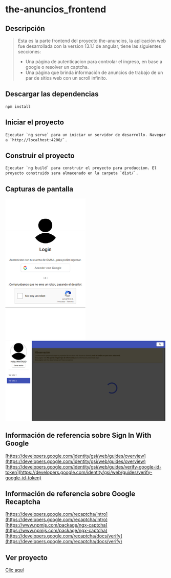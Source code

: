 # the-anuncios_frontend




## Descripción
> Esta es la parte frontend del proyecto the-anuncios, la aplicación web fue desarrollada con la version 13.1.1 de angular, tiene las siguientes secciones:
> * Una página de autenticacion para controlar el ingreso, en base a google o resolver un captcha.
> * Una página que brinda información de anuncios de trabajo de un par de sitios web con un scroll infinito.


## Descargar las dependencias
```
npm install
```

## Iniciar el proyecto
```
Ejecutar `ng serve` para un iniciar un servidor de desarrollo. Navegar a `http://localhost:4200/`.
```

## Construir el proyecto
```
Ejecutar `ng build` para construir el proyecto para produccion. El proyecto construido sera almacenado en la carpeta `dist/`.
```

## Capturas de pantalla
<img src="The-anuncios-1.png" width="250px"><br>
<img src="The-anuncios-2.png" width="500px"><br>


## Información de referencia sobre Sign In With Google 

[https://developers.google.com/identity/gsi/web/guides/overview](https://developers.google.com/identity/gsi/web/guides/overview)<br/>
[https://developers.google.com/identity/gsi/web/guides/verify-google-id-token](https://developers.google.com/identity/gsi/web/guides/verify-google-id-token)<br/>


## Información de referencia sobre Google Recaptcha

[https://developers.google.com/recaptcha/intro](https://developers.google.com/recaptcha/intro)<br/>
[https://www.npmjs.com/package/ngx-captcha](https://www.npmjs.com/package/ngx-captcha)<br/>
[https://developers.google.com/recaptcha/docs/verify](https://developers.google.com/recaptcha/docs/verify)<br/>



## Ver proyecto

[Clic aquí](https://anuncios-angular.fly.dev)



